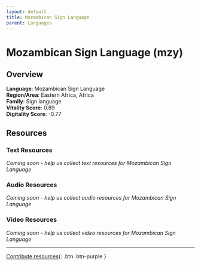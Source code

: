 ```yaml
---
layout: default
title: Mozambican Sign Language
parent: Languages
---
```


# Mozambican Sign Language (mzy)

## Overview

**Language**: Mozambican Sign Language  
**Region/Area**: Eastern Africa, Africa  
**Family**: Sign language  
**Vitality Score**: 0.89  
**Digitality Score**: -0.77  

## Resources

### Text Resources
*Coming soon - help us collect text resources for Mozambican Sign Language*

### Audio Resources
*Coming soon - help us collect audio resources for Mozambican Sign Language*

### Video Resources
*Coming soon - help us collect video resources for Mozambican Sign Language*

---

[Contribute resources](https://fairtrain.github.io/){: .btn .btn-purple }
